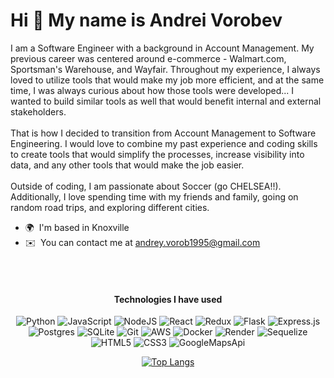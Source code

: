 Hi 👋 My name is Andrei Vorobev
===============================

I am a Software Engineer with a background in Account Management. My previous career was centered around e-commerce - Walmart.com, Sportsman's Warehouse, and Wayfair. Throughout my experience, I always loved to utilize tools that would make my job more efficient, and at the same time, I was always curious about how those tools were developed... I wanted to build similar tools as well that would benefit internal and external stakeholders.
<br/>
<br/>
That is how I decided to transition from Account Management to Software Engineering. I would love to combine my past experience and coding skills to create tools that would simplify the processes, increase visibility into data, and any other tools that would make the job easier. 
<br/>
<br/>
Outside of coding, I am passionate about Soccer (go CHELSEA!!). Additionally, I love spending time with my friends and family, going on random road trips, and exploring different cities.

* 🌍  I'm based in Knoxville
* ✉️  You can contact me at [andrey.vorob1995@gmail.com](mailto:andrey.vorob1995@gmail.com)


<br/>
<br/>
<h4 align="center">Technologies I have used</h4>
<div align="center">
 
 ![Python](https://img.shields.io/badge/python-3670A0?style=for-the-badge&logo=python&logoColor=ffdd54)
 ![JavaScript](https://img.shields.io/badge/javascript-%23323330.svg?style=for-the-badge&logo=javascript&logoColor=%23F7DF1E)
 ![NodeJS](https://img.shields.io/badge/node.js-6DA55F?style=for-the-badge&logo=node.js&logoColor=white)
 ![React](https://img.shields.io/badge/react-%2320232a.svg?style=for-the-badge&logo=react&logoColor=%2361DAFB)
 ![Redux](https://img.shields.io/badge/redux-%23593d88.svg?style=for-the-badge&logo=redux&logoColor=white)
 ![Flask](https://img.shields.io/badge/flask-%23000.svg?style=for-the-badge&logo=flask&logoColor=white)
 ![Express.js](https://img.shields.io/badge/express.js-%23404d59.svg?style=for-the-badge&logo=express&logoColor=%2361DAFB)
 ![Postgres](https://img.shields.io/badge/postgres-%23316192.svg?style=for-the-badge&logo=postgresql&logoColor=white)
 ![SQLite](https://img.shields.io/badge/sqlite-%2307405e.svg?style=for-the-badge&logo=sqlite&logoColor=white)
 ![Git](https://img.shields.io/badge/git-%23F05033.svg?style=for-the-badge&logo=git&logoColor=white)
 ![AWS](https://img.shields.io/badge/AWS-%23FF9900.svg?style=for-the-badge&logo=amazon-aws&logoColor=white)
 ![Docker](https://img.shields.io/badge/docker-%230db7ed.svg?style=for-the-badge&logo=docker&logoColor=white)
 ![Render](https://img.shields.io/badge/Render-%46E3B7.svg?style=for-the-badge&logo=render&logoColor=white)
 ![Sequelize](https://img.shields.io/badge/Sequelize-52B0E7?style=for-the-badge&logo=Sequelize&logoColor=white)
 ![HTML5](https://img.shields.io/badge/html5-%23E34F26.svg?style=for-the-badge&logo=html5&logoColor=white)
 ![CSS3](https://img.shields.io/badge/css3-%231572B6.svg?style=for-the-badge&logo=css3&logoColor=white)
 ![GoogleMapsApi](https://img.shields.io/badge/Google_Maps_API-%234285F4?style=for-the-badge&logo=googlemaps&logoColor=white)
</div>

<div align="center">
 
 [![Top Langs](https://github-readme-stats.vercel.app/api/top-langs/?username=Rezident16&layout=compact)](https://github.com/Rezident16/github-readme-stats)
 
</div>
